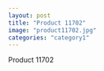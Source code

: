 ```yaml
---
layout: post
title: "Product 11702"
image: "product11702.jpg"
categories: "category1"
---
```

Product 11702
